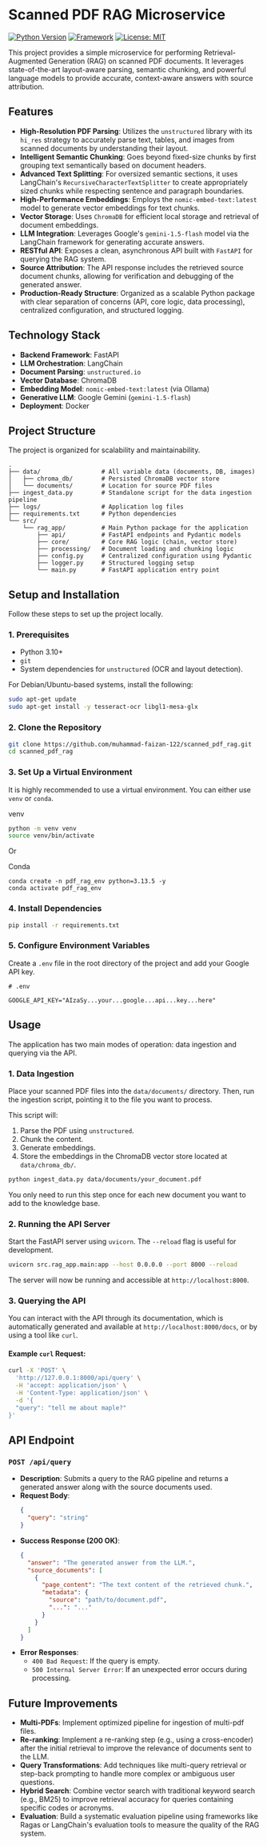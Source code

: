 # Scanned PDF RAG Microservice

[![Python Version](https://img.shields.io/badge/python-3.10+-blue.svg)](https://www.python.org/downloads/)
[![Framework](https://img.shields.io/badge/framework-FastAPI-green.svg)](https://fastapi.tiangolo.com/)
[![License: MIT](https://img.shields.io/badge/License-MIT-yellow.svg)](https://opensource.org/licenses/MIT)

This project provides a simple microservice for performing Retrieval-Augmented Generation (RAG) on scanned PDF documents. It leverages state-of-the-art layout-aware parsing, semantic chunking, and powerful language models to provide accurate, context-aware answers with source attribution.

## Features

-   **High-Resolution PDF Parsing**: Utilizes the `unstructured` library with its `hi_res` strategy to accurately parse text, tables, and images from scanned documents by understanding their layout.
-   **Intelligent Semantic Chunking**: Goes beyond fixed-size chunks by first grouping text semantically based on document headers.
-   **Advanced Text Splitting**: For oversized semantic sections, it uses LangChain's `RecursiveCharacterTextSplitter` to create appropriately sized chunks while respecting sentence and paragraph boundaries.
-   **High-Performance Embeddings**: Employs the `nomic-embed-text:latest` model to generate vector embeddings for text chunks.
-   **Vector Storage**: Uses `ChromaDB` for efficient local storage and retrieval of document embeddings.
-   **LLM Integration**: Leverages Google's `gemini-1.5-flash` model via the LangChain framework for generating accurate answers.
-   **RESTful API**: Exposes a clean, asynchronous API built with `FastAPI` for querying the RAG system.
-   **Source Attribution**: The API response includes the retrieved source document chunks, allowing for verification and debugging of the generated answer.
-   **Production-Ready Structure**: Organized as a scalable Python package with clear separation of concerns (API, core logic, data processing), centralized configuration, and structured logging.

## Technology Stack

-   **Backend Framework**: FastAPI
-   **LLM Orchestration**: LangChain
-   **Document Parsing**: `unstructured.io`
-   **Vector Database**: ChromaDB
-   **Embedding Model**: `nomic-embed-text:latest` (via Ollama)
-   **Generative LLM**: Google Gemini (`gemini-1.5-flash`)
-   **Deployment**: Docker

## Project Structure

The project is organized for scalability and maintainability.

```
.
├── data/                 # All variable data (documents, DB, images)
│   ├── chroma_db/        # Persisted ChromaDB vector store
│   └── documents/        # Location for source PDF files
├── ingest_data.py        # Standalone script for the data ingestion pipeline
├── logs/                 # Application log files
├── requirements.txt      # Python dependencies
└── src/
    └── rag_app/          # Main Python package for the application
        ├── api/          # FastAPI endpoints and Pydantic models
        ├── core/         # Core RAG logic (chain, vector store)
        ├── processing/   # Document loading and chunking logic
        ├── config.py     # Centralized configuration using Pydantic
        ├── logger.py     # Structured logging setup
        └── main.py       # FastAPI application entry point
```

## Setup and Installation

Follow these steps to set up the project locally.

### 1. Prerequisites

-   Python 3.10+
-   `git`
-   System dependencies for `unstructured` (OCR and layout detection).

For Debian/Ubuntu-based systems, install the following:
```bash
sudo apt-get update
sudo apt-get install -y tesseract-ocr libgl1-mesa-glx
```

### 2. Clone the Repository

```bash
git clone https://github.com/muhammad-faizan-122/scanned_pdf_rag.git
cd scanned_pdf_rag
```

### 3. Set Up a Virtual Environment

It is highly recommended to use a virtual environment. You can either use `venv` or `conda`.

venv
```bash
python -m venv venv
source venv/bin/activate
```
Or 

Conda
```
conda create -n pdf_rag_env python=3.13.5 -y
conda activate pdf_rag_env
```


### 4. Install Dependencies

```bash
pip install -r requirements.txt
```

### 5. Configure Environment Variables

Create a `.env` file in the root directory of the project and add your Google API key.

```
# .env

GOOGLE_API_KEY="AIzaSy...your...google...api...key...here"
```

## Usage

The application has two main modes of operation: data ingestion and querying via the API.

### 1. Data Ingestion

Place your scanned PDF files into the `data/documents/` directory. Then, run the ingestion script, pointing it to the file you want to process.

This script will:
1.  Parse the PDF using `unstructured`.
2.  Chunk the content.
3.  Generate embeddings.
4.  Store the embeddings in the ChromaDB vector store located at `data/chroma_db/`.

```bash
python ingest_data.py data/documents/your_document.pdf
```
You only need to run this step once for each new document you want to add to the knowledge base.

### 2. Running the API Server

Start the FastAPI server using `uvicorn`. The `--reload` flag is useful for development.

```bash
uvicorn src.rag_app.main:app --host 0.0.0.0 --port 8000 --reload
```
The server will now be running and accessible at `http://localhost:8000`.

### 3. Querying the API

You can interact with the API through its documentation, which is automatically generated and available at `http://localhost:8000/docs`, or by using a tool like `curl`.

#### Example `curl` Request:

```bash
curl -X 'POST' \
  'http://127.0.0.1:8000/api/query' \
  -H 'accept: application/json' \
  -H 'Content-Type: application/json' \
  -d '{
  "query": "tell me about maple?"
}'
```

## API Endpoint

### `POST /api/query`

-   **Description**: Submits a query to the RAG pipeline and returns a generated answer along with the source documents used.
-   **Request Body**:
    ```json
    {
      "query": "string"
    }
    ```
-   **Success Response (200 OK)**:
    ```json
    {
      "answer": "The generated answer from the LLM.",
      "source_documents": [
        {
          "page_content": "The text content of the retrieved chunk.",
          "metadata": {
            "source": "path/to/document.pdf",
            "...": "..."
          }
        }
      ]
    }
    ```
-   **Error Responses**:
    -   `400 Bad Request`: If the query is empty.
    -   `500 Internal Server Error`: If an unexpected error occurs during processing.

## Future Improvements
- **Multi-PDFs**: Implement optimized pipeline for ingestion of multi-pdf files.
-   **Re-ranking**: Implement a re-ranking step (e.g., using a cross-encoder) after the initial retrieval to improve the relevance of documents sent to the LLM.
-   **Query Transformations**: Add techniques like multi-query retrieval or step-back prompting to handle more complex or ambiguous user questions.
-   **Hybrid Search**: Combine vector search with traditional keyword search (e.g., BM25) to improve retrieval accuracy for queries containing specific codes or acronyms.
-   **Evaluation**: Build a systematic evaluation pipeline using frameworks like Ragas or LangChain's evaluation tools to measure the quality of the RAG system.